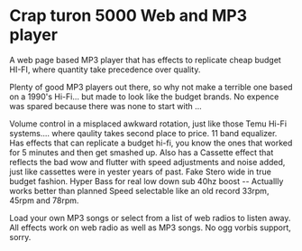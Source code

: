 # Crap turon 5000 Web and MP3 player
A web page based MP3 player that has effects to replicate cheap budget HI-FI, where quantity take precedence over quality.

Plenty of good MP3 players out there, so why not make a terrible one based on a 1990's Hi-Fi...  but made to look like the budget brands.
No expence was spared because there was none to start with ...

Volume control in a misplaced awkward rotation, just like those Temu Hi-Fi systems.... where qaulity takes second place to price.
11 band equalizer.
Has effects that can replicate a budget hi-fi, you know the ones that worked for 5 minutes and then get smashed up.
Also has a Cassette effect that reflects the bad wow and flutter with speed adjustments and noise added, just like cassettes were in yester years of past.
Fake Stero wide in true budget fashion.
Hyper Bass for real low down sub 40hz boost -- Actuallly works better than planned
Speed selectable like an old record 33rpm, 45rpm and 78rpm.

Load your own MP3 songs or select from a list of web radios to listen away.
All effects work on web radio as well as MP3 songs.
No ogg vorbis support, sorry.
